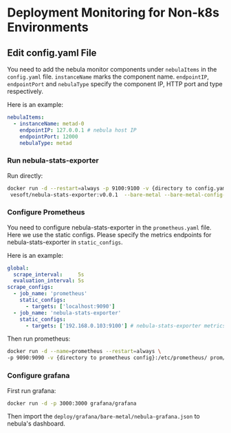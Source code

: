 # Deployment Monitoring for Non-k8s Environments

## Edit config.yaml File

You need to add the nebula monitor components under `nebulaItems` in the `config.yaml` file. `instanceName` marks the component name. `endpointIP`, `endpointPort` and `nebulaType` specify the component IP, HTTP port and type respectively.

Here is an example:

```yaml
nebulaItems:
  - instanceName: metad-0
    endpointIP: 127.0.0.1 # nebula host IP
    endpointPort: 12000
    nebulaType: metad
```

### Run nebula-stats-exporter

Run directly:

```bash
docker run -d --restart=always -p 9100:9100 -v {directory to config.yaml}:/config \
 vesoft/nebula-stats-exporter:v0.0.1  --bare-metal --bare-metal-config-path=/config/config.yaml
```

### Configure Prometheus

You need to configure nebula-stats-exporter in the `prometheus.yaml` file. Here we use the static configs. Please specify the metrics endpoints for nebula-stats-exporter in `static_configs`.

Here is an example:

```yaml
global:
  scrape_interval:     5s
  evaluation_interval: 5s
scrape_configs:
  - job_name: 'prometheus'
    static_configs:
      - targets: ['localhost:9090']
  - job_name: 'nebula-stats-exporter'
    static_configs:
      - targets: ['192.168.0.103:9100'] # nebula-stats-exporter metrics endpoints # nebula host IP
```

Then run prometheus:

```bash
docker run -d --name=prometheus --restart=always \
-p 9090:9090 -v {directory to prometheus config}:/etc/prometheus/ prom/prometheus
```

### Configure grafana

First run grafana:

```bash
docker run -d -p 3000:3000 grafana/grafana
```

Then import the `deploy/grafana/bare-metal/nebula-grafana.json` to nebula's dashboard.
